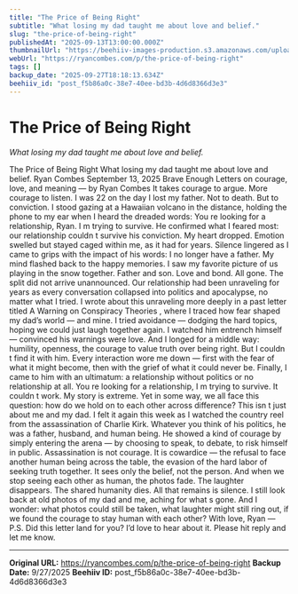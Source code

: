 ```yaml
---
title: "The Price of Being Right"
subtitle: "What losing my dad taught me about love and belief."
slug: "the-price-of-being-right"
publishedAt: "2025-09-13T13:00:00.000Z"
thumbnailUrl: "https://beehiiv-images-production.s3.amazonaws.com/uploads/asset/file/7a07e17e-d45b-4715-9443-de45b1f22d44/the-courage-we-need-most.png?t=1757703044"
webUrl: "https://ryancombes.com/p/the-price-of-being-right"
tags: []
backup_date: "2025-09-27T18:18:13.634Z"
beehiiv_id: "post_f5b86a0c-38e7-40ee-bd3b-4d6d8366d3e3"
---
```


# The Price of Being Right

*What losing my dad taught me about love and belief.*



The Price of Being Right What losing my dad taught me about love and belief. Ryan Combes September 13, 2025 Brave Enough Letters on courage, love, and meaning — by Ryan Combes It takes courage to argue. More courage to listen. I was 22 on the day I lost my father. Not to death. But to conviction. I stood gazing at a Hawaiian volcano in the distance, holding the phone to my ear when I heard the dreaded words: You re looking for a relationship, Ryan. I m trying to survive. He confirmed what I feared most: our relationship couldn t survive his conviction. My heart dropped. Emotion swelled but stayed caged within me, as it had for years. Silence lingered as I came to grips with the impact of his words: I no longer have a father. My mind flashed back to the happy memories. I saw my favorite picture of us playing in the snow together. Father and son. Love and bond. All gone. The split did not arrive unannounced. Our relationship had been unraveling for years as every conversation collapsed into politics and apocalypse, no matter what I tried. I wrote about this unraveling more deeply in a past letter titled A Warning on Conspiracy Theories , where I traced how fear shaped my dad’s world — and mine. I tried avoidance — dodging the hard topics, hoping we could just laugh together again. I watched him entrench himself — convinced his warnings were love. And I longed for a middle way: humility, openness, the courage to value truth over being right. But I couldn t find it with him. Every interaction wore me down — first with the fear of what it might become, then with the grief of what it could never be. Finally, I came to him with an ultimatum: a relationship without politics or no relationship at all. You re looking for a relationship, I m trying to survive. It couldn t work. My story is extreme. Yet in some way, we all face this question: how do we hold on to each other across difference? This isn t just about me and my dad. I felt it again this week as I watched the country reel from the assassination of Charlie Kirk. Whatever you think of his politics, he was a father, husband, and human being. He showed a kind of courage by simply entering the arena — by choosing to speak, to debate, to risk himself in public. Assassination is not courage. It is cowardice — the refusal to face another human being across the table, the evasion of the hard labor of seeking truth together. It sees only the belief, not the person. And when we stop seeing each other as human, the photos fade. The laughter disappears. The shared humanity dies. All that remains is silence. I still look back at old photos of my dad and me, aching for what s gone. And I wonder: what photos could still be taken, what laughter might still ring out, if we found the courage to stay human with each other? With love, Ryan — P.S. Did this letter land for you? I’d love to hear about it. Please hit reply and let me know.

---

**Original URL:** https://ryancombes.com/p/the-price-of-being-right
**Backup Date:** 9/27/2025
**Beehiiv ID:** post_f5b86a0c-38e7-40ee-bd3b-4d6d8366d3e3
